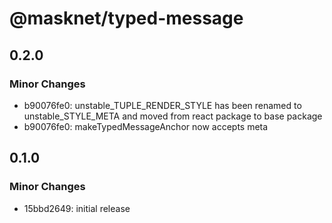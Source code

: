 # @masknet/typed-message

## 0.2.0

### Minor Changes

-   b90076fe0: unstable_TUPLE_RENDER_STYLE has been renamed to unstable_STYLE_META and moved from react package to base package
-   b90076fe0: makeTypedMessageAnchor now accepts meta

## 0.1.0

### Minor Changes

-   15bbd2649: initial release
